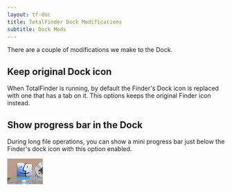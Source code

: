```yaml
---
layout: tf-doc
title: TotalFinder Dock Modifications
subtitle: Dock Mods
---
```


There are a couple of modifications we make to the Dock.

## Keep original Dock icon

When TotalFinder is running, by default the Finder's Dock icon is replaced with one that has a tab on it.  This options keeps the original Finder icon instead.

## Show progress bar in the Dock

During long file operations, you can show a mini progress bar just below the Finder's dock icon with this option enabled.

<img src="/images/dock-progress.png" style="margin-bottom: 0px">
